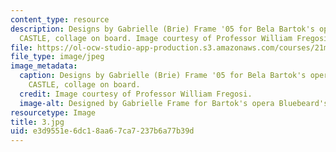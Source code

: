 ```yaml
---
content_type: resource
description: Designs by Gabrielle (Brie) Frame '05 for Bela Bartok's opera BLUEBEARD'S
  CASTLE, collage on board. Image courtesy of Professor William Fregosi.
file: https://ol-ocw-studio-app-production.s3.amazonaws.com/courses/21m-734-design-for-the-theater-scenery-spring-2005/e3d9551e6dc18aa67ca7237b6a77b39d_3.jpg
file_type: image/jpeg
image_metadata:
  caption: Designs by Gabrielle (Brie) Frame '05 for Bela Bartok's opera BLUEBEARD'S
    CASTLE, collage on board.
  credit: Image courtesy of Professor William Fregosi.
  image-alt: Designed by Gabrielle Frame for Bartok's opera Bluebeard's Castle.
resourcetype: Image
title: 3.jpg
uid: e3d9551e-6dc1-8aa6-7ca7-237b6a77b39d
---
```

